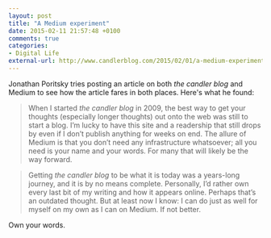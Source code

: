 ```yaml
---
layout: post
title: "A Medium experiment"
date: 2015-02-11 21:57:48 +0100
comments: true
categories: 
- Digital Life
external-url: http://www.candlerblog.com/2015/02/01/a-medium-experiment/
---
```


Jonathan Poritsky tries posting an article on both _the candler blog_ and Medium to see how the article fares in both places. Here's what he found:

> When I started _the candler blog_ in 2009, the best way to get your thoughts (especially longer thoughts) out onto the web was still to start a blog. I’m lucky to have this site and a readership that still drops by even if I don’t publish anything for weeks on end. The allure of Medium is that you don’t need any infrastructure whatsoever; all you need is your name and your words. For many that will likely be the way forward.

> Getting _the candler blog_ to be what it is today was a years-long journey, and it is by no means complete. Personally, I’d rather own every last bit of my writing and how it appears online. Perhaps that’s an outdated thought. But at least now I know: I can do just as well for myself on my own as I can on Medium. If not better.

Own your words.